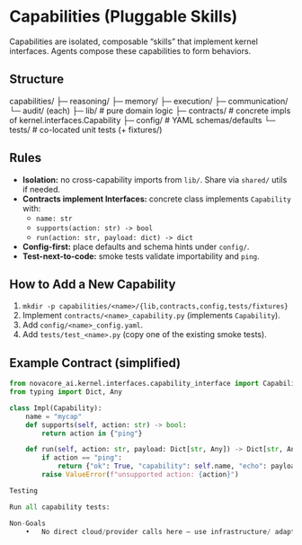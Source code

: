 # Capabilities (Pluggable Skills)

Capabilities are isolated, composable “skills” that implement kernel interfaces. Agents compose these capabilities to form behaviors.

## Structure

capabilities/
├─ reasoning/
├─ memory/
├─ execution/
├─ communication/
└─ audit/
(each)
├─ lib/          # pure domain logic
├─ contracts/    # concrete impls of kernel.interfaces.Capability
├─ config/       # YAML schemas/defaults
└─ tests/        # co-located unit tests (+ fixtures/)

## Rules
- **Isolation:** no cross-capability imports from `lib/`. Share via `shared/` utils if needed.
- **Contracts implement Interfaces:** concrete class implements `Capability` with:
  - `name: str`
  - `supports(action: str) -> bool`
  - `run(action: str, payload: dict) -> dict`
- **Config-first:** place defaults and schema hints under `config/`.
- **Test-next-to-code:** smoke tests validate importability and `ping`.

## How to Add a New Capability
1. `mkdir -p capabilities/<name>/{lib,contracts,config,tests/fixtures}`
2. Implement `contracts/<name>_capability.py` (implements `Capability`).
3. Add `config/<name>_config.yaml`.
4. Add `tests/test_<name>.py` (copy one of the existing smoke tests).

## Example Contract (simplified)
```python
from novacore_ai.kernel.interfaces.capability_interface import Capability
from typing import Dict, Any

class Impl(Capability):
    name = "mycap"
    def supports(self, action: str) -> bool:
        return action in {"ping"}

    def run(self, action: str, payload: Dict[str, Any]) -> Dict[str, Any]:
        if action == "ping":
            return {"ok": True, "capability": self.name, "echo": payload}
        raise ValueError(f"unsupported action: {action}")

Testing

Run all capability tests:

Non-Goals
	•	No direct cloud/provider calls here — use infrastructure/ adapters.
